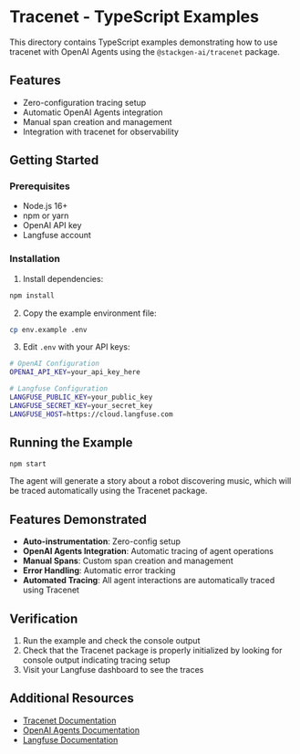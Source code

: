 # Tracenet - TypeScript Examples

This directory contains TypeScript examples demonstrating how to use tracenet with OpenAI Agents using the `@stackgen-ai/tracenet` package.

## Features

- Zero-configuration tracing setup
- Automatic OpenAI Agents integration
- Manual span creation and management
- Integration with tracenet for observability

## Getting Started

### Prerequisites

- Node.js 16+
- npm or yarn
- OpenAI API key
- Langfuse account

### Installation

1. Install dependencies:
```bash
npm install
```

2. Copy the example environment file:
```bash
cp env.example .env
```

3. Edit `.env` with your API keys:
```bash
# OpenAI Configuration
OPENAI_API_KEY=your_api_key_here

# Langfuse Configuration
LANGFUSE_PUBLIC_KEY=your_public_key
LANGFUSE_SECRET_KEY=your_secret_key
LANGFUSE_HOST=https://cloud.langfuse.com
```

## Running the Example

```bash
npm start
```

The agent will generate a story about a robot discovering music, which will be traced automatically using the Tracenet package.

## Features Demonstrated

- **Auto-instrumentation**: Zero-config setup
- **OpenAI Agents Integration**: Automatic tracing of agent operations
- **Manual Spans**: Custom span creation and management
- **Error Handling**: Automatic error tracking
- **Automated Tracing**: All agent interactions are automatically traced using Tracenet

## Verification

1. Run the example and check the console output
2. Check that the Tracenet package is properly initialized by looking for console output indicating tracing setup
3. Visit your Langfuse dashboard to see the traces

## Additional Resources

- [Tracenet Documentation](https://github.com/stackgenhq/tracenet)
- [OpenAI Agents Documentation](https://platform.openai.com/docs/agents)
- [Langfuse Documentation](https://langfuse.com/docs) 